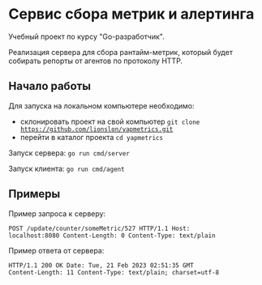 # Сервис сбора метрик и алертинга

Учебный проект по курсу "Go-разработчик".

Реализация сервера для сбора рантайм-метрик, который будет собирать репорты от агентов по протоколу HTTP.

## Начало работы

Для запуска на локальном компьютере необходимо:
* склонировать проект на свой компьютер <code>git clone https://github.com/lionslon/yapmetrics.git</code>
* перейти в каталог проекта <code>cd yapmetrics</code>

Запуск сервера: <code>go run cmd/server</code>

Запуск клиента: <code>go run cmd/agent</code>

## Примеры

Пример запроса к серверу:

<code>POST /update/counter/someMetric/527 HTTP/1.1
Host: localhost:8080
Content-Length: 0
Content-Type: text/plain </code>

Пример ответа от сервера:

<code>HTTP/1.1 200 OK
Date: Tue, 21 Feb 2023 02:51:35 GMT
Content-Length: 11
Content-Type: text/plain; charset=utf-8</code>